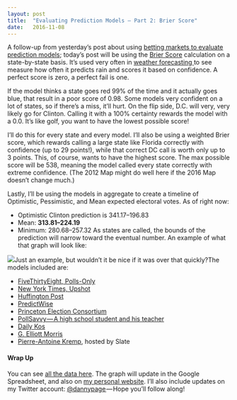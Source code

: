 ```yaml
---
layout:	post
title:	"Evaluating Prediction Models — Part 2: Brier Score"
date:	2016-11-08
---
```


  A follow-up from yesterday’s post about using [betting markets to evaluate prediction models](https://medium.com/@dannypage/how-to-evaluate-prediction-models-comparing-to-betting-markets-39161f2686a3#.ilil72x7e); today’s post will be using the [Brier Score](https://en.wikipedia.org/wiki/Brier_score) calculation on a state-by-state basis. It’s used very often in [weather forecasting ](http://www.eumetcal.org/resources/ukmeteocal/verification/www/english/msg/ver_prob_forec/uos2/uos2_ko1.htm)to see measure how often it predicts rain and scores it based on confidence. A perfect score is zero, a perfect fail is one.

If the model thinks a state goes red 99% of the time and it actually goes blue, that result in a poor score of 0.98. Some models very confident on a lot of states, so if there’s a miss, it’ll hurt. On the flip side, D.C. will very, very likely go for Clinton. Calling it with a 100% certainty rewards the model with a 0.0. It’s like golf, you want to have the lowest possible score!

I’ll do this for every state and every model. I’ll also be using a weighted Brier score, which rewards calling a large state like Florida correctly with confidence (up to 29 points!), while that correct DC call is worth only up to 3 points. This, of course, wants to have the highest score. The max possible score will be 538, meaning the model called every state correctly with extreme confidence. (The 2012 Map might do well here if the 2016 Map doesn’t change much.)

Lastly, I’ll be using the models in aggregate to create a timeline of Optimistic, Pessimistic, and Mean expected electoral votes. As of right now:

* Optimistic Clinton prediction is 341.17–196.83
* Mean: **313.81–224.19**
* Minimum: 280.68–257.32
As states are called, the bounds of the prediction will narrow toward the eventual number. An example of what that graph will look like:

![](/img/1*Dx87sLSYRj-s4vPnf4lVqw.jpeg)Just an example, but wouldn’t it be nice if it was over that quickly?The models included are:

* [FiveThirtyEight, Polls-Only](http://projects.fivethirtyeight.com/2016-election-forecast/?ex_cid=rrpromo)
* [New York Times, Upshot](http://www.nytimes.com/interactive/2016/upshot/presidential-polls-forecast.html)
* [Huffington Post](http://elections.huffingtonpost.com/2016/forecast/president)
* [PredictWise](http://predictwise.com/)
* [Princeton Election Consortium](http://election.princeton.edu/2012/09/29/the-short-term-presidential-predictor/)
* [PollSavvy — A high school student and his teacher](https://twitter.com/PollSavvy)
* [Daily Kos](http://elections.dailykos.com/app/elections/2016)
* [G. Elliott Morris](https://twitter.com/gelliottmorris/status/795804115939061762)
* [Pierre-Antoine Kremp](http://www.slate.com/features/pkremp_forecast/report.html), hosted by Slate
#### Wrap Up

You can see [all the data here](https://docs.google.com/spreadsheets/d/1WZdg3fcvK_J-XRtN8WpEb9nRB9nF-gi6DRDYINku_PU/edit?usp=sharing). The graph will update in the Google Spreadsheet, and also on [my personal website](http://dannypage.github.io/election). I’ll also include updates on my Twitter account: [@dannypage ](http://twitter.com/dannypage)— Hope you’ll follow along!

  